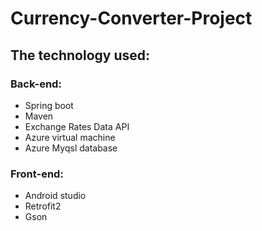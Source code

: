# Currency-Converter-Project
## The technology used:
### Back-end:
- Spring boot
- Maven 
- Exchange Rates Data API 
- Azure virtual machine 
- Azure Myqsl database 
### Front-end:
- Android studio 
- Retrofit2 
- Gson 





